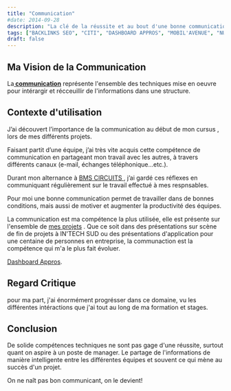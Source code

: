 ```yaml
---
title: "Communication"
#date: 2014-09-28
description: "La clé de la réussite et au bout d'une bonne communication entreprise."
tags: ["BACKLINKS SEO", "CITI", "DASHBOARD APPROS", "MOBIL'AVENUE", "NUMERI'COM", "TRANSITION 4.0", "TRANSVERSE"]
draft: false
---
```


## Ma Vision de la Communication

 La<b><u> communication</u></b> représente l'ensemble des techniques mise en oeuvre pour intérargir et récceuillir de l'informations dans une structure.  


## Contexte d'utilisation

J’ai découvert l’importance de la communication au début de mon cursus <a href="https://www.intechinfo.fr/" target="_blank"> </a>, lors de mes différents projets.

Faisant partit d’une équipe, j’ai très vite acquis cette compétence de communication en partageant mon travail avec les autres, à travers différents canaux (e-mail, échanges téléphonique...etc.).

Durant mon alternance à <a href="https://bmscircuits.com/" target="_blank"> BMS CIRCUITS </a>, j’ai gardé ces réflexes en communiquant régulièrement sur le travail effectué à mes respnsables.

Pour moi une bonne communication permet de travailler dans de bonnes conditions, mais aussi de motiver et augmenter la productivité des équipes.

La communication est ma compétence la plus utilisée, elle est présente sur l'ensemble de [mes projets](../../projets/) .
Que ce soit dans des présentations sur scène de fin de projets à IN'TECH SUD ou des présentations d'application pour une centaine de personnes en entreprise, la communaction est la compétence qui m'a le plus fait évoluer.  

[Dashboard Appros](../../projets/dashboardappro).


## Regard Critique
pour ma part, j'ai énormément progrésser dans ce domaine, vu les différentes intéractions que j'ai tout au long de ma formation et stages.


## Conclusion
De solide compétences techniques ne sont pas gage d'une réussite, surtout quant on aspire à un poste de manager. Le partage de l'informations de manière intelligente entre les différentes équipes et souvent ce qui mène au succès d'un projet.

On ne naît pas bon communicant, on le devient!